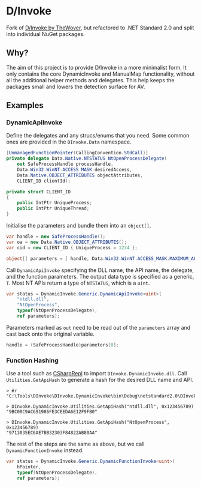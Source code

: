 # D/Invoke

Fork of [D/Invoke by TheWover](https://github.com/TheWover/DInvoke), but refactored to .NET Standard 2.0 and split into individual NuGet packages.

## Why?

The aim of this project is to provide D/Invoke in a more minimalist form.  It only contains the core DynamicInvoke and ManualMap functionality, without all the additional helper methods and delegates.  This help keeps the packages small and lowers the detection surface for AV.

## Examples

### DynamicApiInvoke

Define the delegates and any strucs/enums that you need.  Some common ones are provided in the `DInvoke.Data` namespace.

```c#
[UnmanagedFunctionPointer(CallingConvention.StdCall)]
private delegate Data.Native.NTSTATUS NtOpenProcessDelegate(
    out SafeProcessHandle processHandle,
    Data.Win32.WinNT.ACCESS_MASK desiredAccess,
    Data.Native.OBJECT_ATTRIBUTES objectAttributes,
    CLIENT_ID clientId);

private struct CLIENT_ID
{
    public IntPtr UniqueProcess;
    public IntPtr UniqueThread;
}
```

Initialise the parameters and bundle them into an `object[]`.

```c#
var handle = new SafeProcessHandle();
var oa = new Data.Native.OBJECT_ATTRIBUTES();
var cid = new CLIENT_ID { UniqueProcess = 1234 };

object[] parameters = [ handle, Data.Win32.WinNT.ACCESS_MASK.MAXIMUM_ALLOWED, oa, cid ];
```

Call `DynamicApiInvoke` specifying the DLL name, the API name, the delegate, and the function parameters.  The output data type is specified as a generic, `T`.  Most NT APIs return a type of `NTSTATUS`, which is a `uint`.

```c#
var status = DynamicInvoke.Generic.DynamicApiInvoke<uint>(
    "ntdll.dll",
    "NtOpenProcess",
    typeof(NtOpenProcessDelegate),
    ref parameters);
```

Parameters marked as `out` need to be read out of the `parameters` array and cast back onto the original variable.

```c#
handle = (SafeProcessHandle)parameters[0];
```

### Function Hashing

Use a tool such as [CSharpRepl](https://github.com/waf/CSharpRepl) to import `DInvoke.DynamicInvoke.dll`.  Call `Utilities.GetApiHash` to generate a hash for the desired DLL name and API.

```
> #r "C:\Tools\DInvoke\DInvoke.DynamicInvoke\bin\Debug\netstandard2.0\DInvoke.DynamicInvoke.dll"

> DInvoke.DynamicInvoke.Utilities.GetApiHash("ntdll.dll", 0x123456789)
"9BC00C9AC691986FE3CEEDA6E12F9FB0"

> DInvoke.DynamicInvoke.Utilities.GetApiHash("NtOpenProcess", 0x123456789)
"9713035EC6AE7BB32303F84822AB80AA"
```

The rest of the steps are the same as above, but we call `DynamicFunctionInvoke` instead.

```c#
var status = DynamicInvoke.Generic.DynamicFunctionInvoke<uint>(
    hPointer,
    typeof(NtOpenProcessDelegate),
    ref parameters);
```